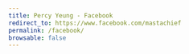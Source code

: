 ```yaml
---
title: Percy Yeung - Facebook
redirect_to: https://www.facebook.com/mastachief
permalink: /facebook/
browsable: false
---
```

